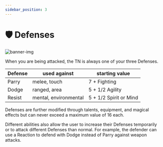 ```yaml
---
sidebar_position: 3
---
```


# 🛡 Defenses

![banner-img](/img/banner/defenses-banner.png)

When you are being attacked, the TN is always one of your three Defenses.

| Defense | used against | starting value |
| --- | --- | --- |
| Parry | melee, touch | 7 + Fighting |
| Dodge | ranged, area | 5 + 1/2 Agility |
| Resist | mental, environmental | 5 + 1/2 Spirit or Mind |

Defenses are further modified through talents, equipment, and magical effects but can never exceed a maximum value of 16 each.

Different abilities also allow the user to increase their Defenses temporarily or to attack different Defenses than normal. For example, the defender can use a Reaction to defend with Dodge instead of Parry against weapon attacks.
